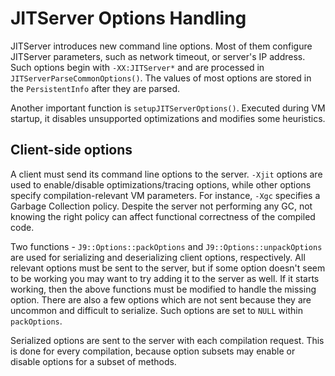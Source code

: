 <!--
Copyright IBM Corp. and others 2018

This program and the accompanying materials are made available under
the terms of the Eclipse Public License 2.0 which accompanies this
distribution and is available at https://www.eclipse.org/legal/epl-2.0/
or the Apache License, Version 2.0 which accompanies this distribution and
is available at https://www.apache.org/licenses/LICENSE-2.0.

This Source Code may also be made available under the following
Secondary Licenses when the conditions for such availability set
forth in the Eclipse Public License, v. 2.0 are satisfied: GNU
General Public License, version 2 with the GNU Classpath
Exception [1] and GNU General Public License, version 2 with the
OpenJDK Assembly Exception [2].

[1] https://www.gnu.org/software/classpath/license.html
[2] https://openjdk.org/legal/assembly-exception.html

SPDX-License-Identifier: EPL-2.0 OR Apache-2.0 OR GPL-2.0-only WITH Classpath-exception-2.0 OR GPL-2.0-only WITH OpenJDK-assembly-exception-1.0
-->

# JITServer Options Handling

JITServer introduces new command line options. Most of them configure JITServer parameters, such as network timeout, or server's IP address. Such options begin with `-XX:JITServer*` and are processed in `JITServerParseCommonOptions()`. The values of most options are stored in the `PersistentInfo` after they are parsed.

Another important function is `setupJITServerOptions()`. Executed during VM startup, it disables unsupported optimizations and modifies some heuristics.

## Client-side options

A client must send its command line options to the server. `-Xjit` options are used to enable/disable optimizations/tracing options, while other options specify compilation-relevant VM parameters. For instance, `-Xgc` specifies a Garbage Collection policy. Despite the server not performing any GC, not knowing the right policy can affect functional correctness of the compiled code.

Two functions - `J9::Options::packOptions` and `J9::Options::unpackOptions` are used for serializing and deserializing client options, respectively. All relevant options must be sent to the server, but if some option doesn't seem to be working you may want to try adding it to the server as well. If it starts working, then the above functions must be modified to handle the missing option. There are also a few options which are not sent because they are uncommon and difficult to serialize. Such options are set to `NULL` within `packOptions`.

Serialized options are sent to the server with each compilation request.
This is done for every compilation, because option subsets may enable or disable options for a subset of methods.
